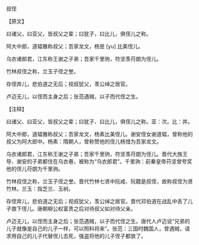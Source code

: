 叔侄

【原文】

曰诸父，曰亚父，皆叔父之辈；曰犹子，曰比儿，俱侄儿之称。

阿大中郎，道韫雅称叔父；吾家龙文，杨昱 [yu] 比美侄儿。

乌衣诸郎君，江东称王谢之子弟；吾家千里驹，符坚羡苻朗为侄儿。

竹林叔侄之称，兰玉子侄之誉。

存侄弃儿，悲伯道之无后；视叔犹父，羡公绰之居官。

卢迈无儿，以侄而主身之后；张范遇贼，以子而代侄之生。



【注释】

曰诸父、曰亚父，皆叔父之辈；曰犹子、曰比儿，俱侄儿之称。亚：次。比：并。

阿大中郎，道韫雅称叔父；吾家龙文，杨素比美侄儿。谢安侄女谢道韫，曾称他的叔父为阿大郎中。杨素：隋朝人，曾称赞他的侄儿杨愔为吾家龙文。

乌衣诸郎君，江东称王谢之子弟；吾家千里驹，符坚羡苻朗为侄儿。晋代大族王导、谢安的子弟都住在乌衣巷，被称为“乌衣郎君”。千里驹：前秦皇帝苻坚曾夸奖他的侄儿苻朗为千里驹。

竹林叔侄之称，兰玉子侄之誉。晋代竹林七贤中阮咸、阮籍是叔侄，故称叔侄为贤竹林。兰玉：指芝兰、玉树。

存侄弃儿，悲伯道之无后；视叔犹父，羡公绰之居官。晋代邓伯道在战乱中丢了儿子救下侄儿。唐朝柳公权富贵之后对待叔父如对待父亲。

卢迈无儿，以侄而主身之后；张范遇贼，以子而代侄之生。唐代人卢迈说“兄弟的儿子就像是自己的儿子一样，可以照料将来”。张范：三国时魏国人，曾遇贼，请求用自己的儿子代替侄儿去死，强盗将他的儿子侄子都放了。
